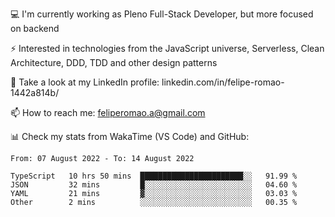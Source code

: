 💻 I'm currently working as Pleno Full-Stack Developer, but more focused on backend

⚡ Interested in technologies from the JavaScript universe, Serverless, Clean Architecture, DDD, TDD and other design patterns

👥 Take a look at my LinkedIn profile: linkedin.com/in/felipe-romao-1442a814b/

📫 How to reach me: feliperomao.a@gmail.com

📊 Check my stats from WakaTime (VS Code) and GitHub:

<!--START_SECTION:waka-->

```text
From: 07 August 2022 - To: 14 August 2022

TypeScript   10 hrs 50 mins  ███████████████████████░░   91.99 %
JSON         32 mins         █░░░░░░░░░░░░░░░░░░░░░░░░   04.60 %
YAML         21 mins         ▓░░░░░░░░░░░░░░░░░░░░░░░░   03.03 %
Other        2 mins          ░░░░░░░░░░░░░░░░░░░░░░░░░   00.35 %
```

<!--END_SECTION:waka-->
